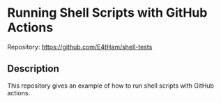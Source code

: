 
<!-- README.md -->

# Running Shell Scripts with GitHub Actions

Repository: <https://github.com/E4tHam/shell-tests>

## Description

This repository gives an example of how to run shell scripts with GitHub actions.
